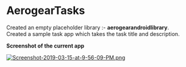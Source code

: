 # AerogearTasks

Created an empty placeholder library :- **aerogearandroidlibrary**.  
Created a sample task app which takes the task title and description.  

**Screenshot of the current app**   


[![Screenshot-2019-03-15-at-9-56-09-PM.png](https://i.postimg.cc/Xq12Kpc6/Screenshot-2019-03-15-at-9-56-09-PM.png)](https://postimg.cc/Zv3F4YMw)
